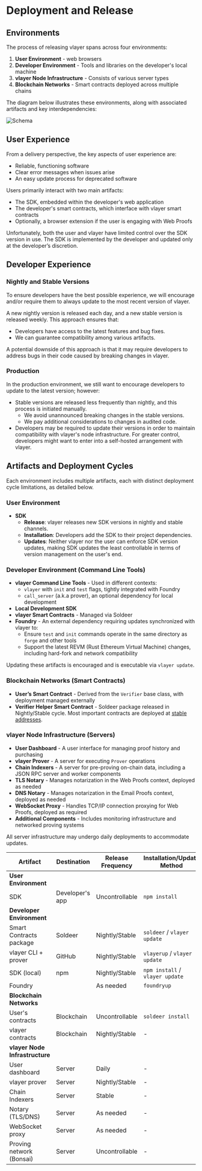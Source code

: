 # Deployment and Release

## Environments

The process of releasing vlayer spans across four environments:

1. **User Environment** - web browsers
2. **Developer Environment** - Tools and libraries on the developer's local machine
3. **vlayer Node Infrastructure** - Consists of various server types
4. **Blockchain Networks** - Smart contracts deployed across multiple chains

The diagram below illustrates these environments, along with associated artifacts and key interdependencies:

![Schema](/images/architecture/releasing.png)

## User Experience

From a delivery perspective, the key aspects of user experience are:

- Reliable, functioning software
- Clear error messages when issues arise
- An easy update process for deprecated software

Users primarily interact with two main artifacts:

- The SDK, embedded within the developer's web application
- The developer's smart contracts, which interface with vlayer smart contracts
- Optionally, a browser extension if the user is engaging with Web Proofs

Unfortunately, both the user and vlayer have limited control over the SDK version in use. The SDK is implemented by the developer and updated only at the developer’s discretion.

## Developer Experience

### Nightly and Stable Versions

To ensure developers have the best possible experience, we will encourage and/or require them to always update to the most recent version of vlayer.

A new nightly version is released each day, and a new stable version is released weekly. This approach ensures that:

- Developers have access to the latest features and bug fixes.
- We can guarantee compatibility among various artifacts.

A potential downside of this approach is that it may require developers to address bugs in their code caused by breaking changes in vlayer.

### Production

In the production environment, we still want to encourage developers to update to the latest version; however:

- Stable versions are released less frequently than nightly, and this process is initiated manually.
  - We avoid unannounced breaking changes in the stable versions.
  - We pay additional considerations to changes in audited code.
- Developers may be required to update their versions in order to maintain compatibility with vlayer's node infrastructure. For greater control, developers might want to enter into a self-hosted arrangement with vlayer.

## Artifacts and Deployment Cycles

Each environment includes multiple artifacts, each with distinct deployment cycle limitations, as detailed below.

### User Environment

- **SDK**
  - **Release**: vlayer releases new SDK versions in nightly and stable channels.
  - **Installation**: Developers add the SDK to their project dependencies.
  - **Updates**: Neither vlayer nor the user can enforce SDK version updates, making SDK updates the least controllable in terms of version management on the user's end.

### Developer Environment (Command Line Tools)

- **vlayer Command Line Tools** - Used in different contexts:
  - `vlayer` with `init` and `test` flags, tightly integrated with Foundry
  - `call_server` (a.k.a prover), an optional dependency for local development
- **Local Development SDK**
- **vlayer Smart Contracts** - Managed via Soldeer
- **Foundry** - An external dependency requiring updates synchronized with vlayer to:
  - Ensure `test` and `init` commands operate in the same directory as `forge` and other tools
  - Support the latest REVM (Rust Ethereum Virtual Machine) changes, including hard-fork and network compatibility

Updating these artifacts is encouraged and is executable via `vlayer update`.

### Blockchain Networks (Smart Contracts)

- **User’s Smart Contract** - Derived from the `Verifier` base class, with deployment managed externally
- **Verifier Helper Smart Contract** - Soldeer package released in Nightly/Stable cycle. Most important contracts are deployed at [stable addresses](../security.md#verifier-smart-contracts).

### vlayer Node Infrastructure (Servers)

- **User Dashboard** - A user interface for managing proof history and purchasing
- **vlayer Prover** - A server for executing `Prover` operations
- **Chain Indexers** - A server for pre-proving on-chain data, including a JSON RPC server and worker components
- **TLS Notary** - Manages notarization in the Web Proofs context, deployed as needed
- **DNS Notary** - Manages notarization in the Email Proofs context, deployed as needed
- **WebSocket Proxy** - Handles TCP/IP connection proxying for Web Proofs, deployed as required
- **Additional Components** - Includes monitoring infrastructure and networked proving systems

All server infrastructure may undergo daily deployments to accommodate updates.

| Artifact                         | Destination            | Release Frequency | Installation/Update Method      | Update Control        |
|----------------------------------|------------------------|-------------------|---------------------------------|-----------------------|
| **User Environment**             |                        |                   |                                 |                       |
| SDK                              | Developer's app        | Uncontrollable    | `npm install`                   | Uncontrollable        |
| **Developer Environment**        |                        |                   |                                 |                       |
| Smart Contracts package          | Soldeer                | Nightly/Stable    | `soldeer` / `vlayer update`     | Developer             |
| vlayer CLI + prover              | GitHub                 | Nightly/Stable    | `vlayerup` / `vlayer update`    | Developer             |
| SDK (local)                      | npm                    | Nightly/Stable    | `npm install` / `vlayer update` | Developer             |
| Foundry                          |                        | As needed         | `foundryup`                     | Developer             |
| **Blockchain Networks**          |                        |                   |                                 |                       |
| User's contracts                 | Blockchain             | Uncontrollable    | `soldeer install`               | Uncontrollable        |
| vlayer contracts                 | Blockchain             | Nightly/Stable    | -                               | vlayer                |
| **vlayer Node Infrastructure**   |                        |                   |                                 |                       |
| User dashboard                   | Server                 | Daily             | -                               | vlayer                |
| vlayer prover                    | Server                 | Nightly/Stable    | -                               | vlayer                |
| Chain Indexers                   | Server                 | Stable            | -                               | vlayer                |
| Notary (TLS/DNS)                 | Server                 | As needed         | -                               | vlayer                |
| WebSocket proxy                  | Server                 | As needed         | -                               | vlayer                |
| Proving network (Bonsai)         | Server                 | Uncontrollable    | -                               | Uncontrollable        |
